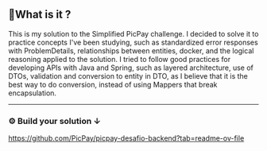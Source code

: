 ## 📍What is it ?
This is my solution to the Simplified PicPay challenge. I decided to solve it to practice concepts I've been studying, such as standardized error responses with ProblemDetails, relationships between entities, docker, and the logical reasoning applied to the solution.
I tried to follow good practices for developing APIs with Java and Spring, such as layered architecture, use of DTOs, validation and conversion to entity in DTO, as I believe that it is the best way to do conversion, instead of using Mappers that break encapsulation.

---
### ⚙️ Build your solution ↓

https://github.com/PicPay/picpay-desafio-backend?tab=readme-ov-file
